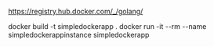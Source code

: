 https://registry.hub.docker.com/_/golang/

docker build -t simpledockerapp .
docker run -it --rm --name simpledockerappinstance simpledockerapp

